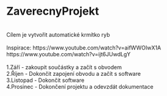 # ZaverecnyProjekt
<br>
Cílem je vytvořit automatické krmítko ryb<br>

<br>
Inspirace: https://www.youtube.com/watch?v=aifWWOIwX1A<br>
           https://www.youtube.com/watch?v=ijt6JUwdLgY<br>
<br>
1.Září - zakoupit součástky a začít s obvodem <br>
2.Říjen - Dokončit zapojení obvodu a začít s software<br>
3.Listopad - Dokončit software<br>
4.Prosinec - Dokončení projektu a odevzdát dokumentace<br>



